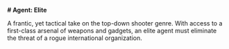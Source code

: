 **# Agent: Elite**

A frantic, yet tactical take on the top-down shooter genre. 
With access to a first-class arsenal of weapons and gadgets, 
an elite agent must eliminate the threat of a rogue international organization.


